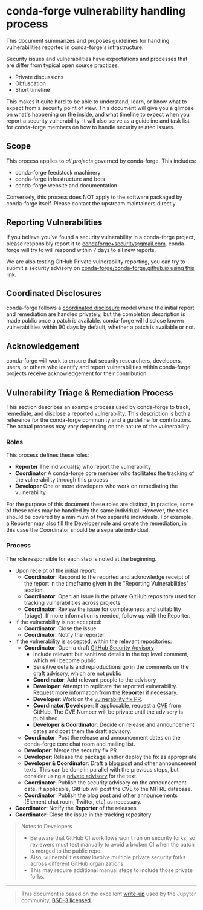 # conda-forge vulnerability handling process

This document summarizes and proposes guidelines for handling vulnerabilities reported in
conda-forge's infrastructure.

Security issues and vulnerabilities have expectations and processes that are differ from typical
open source practices:

- Private discussions
- Obfuscation
- Short timeline

This makes it quite hard to be able to understand, learn, or know what to expect from a security
point of view. This document will give you a glimpse on what's happening on the inside, and what
timeline to expect when you report a security vulnerability. It will also serve as a guideline and
task list for conda-forge members on how to handle security related issues.

## Scope

This process applies to *all projects* governed by conda-forge. This includes:

- conda-forge feedstock machinery
- conda-forge infrastructure and bots
- conda-forge website and documentation

Conversely, this process does NOT apply to the software packaged by conda-forge itself. Please contact the upstream maintainers directly.

## Reporting Vulnerabilities

If you believe you’ve found a security vulnerability in a conda-forge project, please responsibly report it to condaforge+security@gmail.com. conda-forge will try to will respond within 7 days to all new reports.

We are also testing GitHub Private vulnerability reporting, you can try to submit a security advisory on [conda-forge/conda-forge.github.io using this link](https://github.com/conda-forge/conda-forge.github.io/security/advisories/new).

## Coordinated Disclosures

conda-forge follows a [coordinated disclosure][coordinated-disclosure] model where the initial
report and remediation are handled privately, but the completion description is made public once a
patch is available. conda-forge will disclose known vulnerabilities within 90 days by default,
whether a patch is available or not.

## Acknowledgement

conda-forge will work to ensure that security researchers, developers, users, or others who
identify and report vulnerabilities within conda-forge projects receive acknowledgement for their
contribution.

## Vulnerability Triage & Remediation Process

This section describes an example process used by conda-forge to track, remediate, and disclose a
reported vulnerability. This description is both a reference for the conda-forge community and a
guideline for contributors. The actual process may vary depending on the nature of the
vulnerability.

### Roles

This process defines these roles:
- **Reporter** The individual(s) who report the vulnerability
- **Coordinator** A conda-forge core member who facilitates the tracking of the vulnerability
  through this process
- **Developer** One or more developers who work on remediating the vulnerability

For the purpose of this document these roles are distinct, in practice, some of these roles may be handled by the same individual. However, the roles should be covered by a minimum of two separate individuals. For example, a Reporter may also fill the Developer role and create the remediation, in this case the Coordinator should be a separate individual.

### Process

The role responsible for each step is noted at the beginning.

- Upon receipt of the initial report:
  - **Coordinator**: Respond to the reported and acknowledge receipt of the report in the timeframe
    given in the "Reporting Vulnerabilities" section.
  - **Coordinator**: Open an issue in the private GitHub repository used for tracking
    vulnerabilities across projects
  - **Coordinator**: Review the issue for completeness and suitability (triage). If more
    information is needed, follow up with the Reporter.
- If the vulnerability is not accepted:
  - **Coordinator**: Close the issue
  - **Coordinator**: Notify the reporter
- If the vulnerability is accepted, within the relevant repositories:
  - **Coordinator**: Open a draft [GitHub Security
    Advisory](https://docs.github.com/en/code-security/repository-security-advisories/about-github-security-advisories-for-repositories#about-github-security-advisories)
    - Include relevant but sanitized details in the top level comment, which will become public
    - Sensitive details and reproductions go in the comments on the draft advisory, which are not
      public
    - **Coordinator**: Add relevant people to the advisory
    - **Developer**: Attempt to replicate the reported vulnerability. Request more information from
      the **Reporter** if necessary.
    - **Developer**: Work on the [vulnerability fix
      PR](https://docs.github.com/en/code-security/repository-security-advisories/collaborating-in-a-temporary-private-fork-to-resolve-a-repository-security-vulnerability#creating-a-temporary-private-fork).
    - **Coordinator**/**Developer**: If appliccable, request a
      [CVE](https://docs.github.com/en/code-security/repository-security-advisories/about-github-security-advisories-for-repositories#cve-identification-numbers)
      from GitHub. The CVE Number will be private until the advisory is published.
    - **Developer & Coordinator**: Decide on release and announcement dates and post them the draft
      advisory.
  - **Coordinator**: Post the release and announcement dates on the conda-forge core chat room and
    mailing list.
  - **Developer**: Merge the security fix PR
  - **Developer**: Release the package and/or deploy the fix as appropriate
  - **Developer & Coordinator**: Draft a [blog post](/blog) and other
    announcement texts. This can be done in parallel with the previous steps, but consider using a
    [private advisory](https://github.com/conda-forge/conda-forge.github.io/security/advisories) for the text.
  - **Coordinator**: Publish the security advisory on the announcement date. If applicable, GitHub
    will post the CVE to the MITRE database.
  - **Coordinator**: Publish the blog post and other announcements (Element chat room, Twitter,
    etc) as necessary.
- **Coordinator**: Notify the **Reporter** of the releases
- **Coordinator**: Close the issue in the tracking repository

> Notes to Developers
>
> - Be aware that GitHub CI workflows won't run on security forks, so reviewers must test manually
>   to avoid a broken CI when the patch is merged to the public repo.
> - Also, vulnerabilities may involve multiple private security forks across different GitHub
>   organizations.
> - This may require additional manual steps to include those private forks.

[coordinated-disclosure]: https://cheatsheetseries.owasp.org/cheatsheets/Vulnerability_Disclosure_Cheat_Sheet.html#responsible-or-coordinated-disclosure

---

> This document is based on the excellent [write-up](https://github.com/jupyter/security/blob/86ec517/docs/vulnerability-handling.md) used by the Jupyter community, [BSD-3 licensed](https://github.com/jupyter/security/blob/86ec517/LICENSE).



